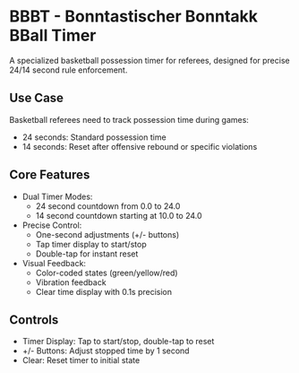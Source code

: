 # BBBT - Bonntastischer Bonntakk BBall Timer

A specialized basketball possession timer for referees, designed for precise 24/14 second rule enforcement.

## Use Case
Basketball referees need to track possession time during games:
- 24 seconds: Standard possession time
- 14 seconds: Reset after offensive rebound or specific violations

## Core Features
- Dual Timer Modes:
  - 24 second countdown from 0.0 to 24.0
  - 14 second countdown starting at 10.0 to 24.0
- Precise Control:
  - One-second adjustments (+/- buttons)
  - Tap timer display to start/stop
  - Double-tap for instant reset
- Visual Feedback:
  - Color-coded states (green/yellow/red)
  - Vibration feedback
  - Clear time display with 0.1s precision

## Controls
- Timer Display: Tap to start/stop, double-tap to reset
- +/- Buttons: Adjust stopped time by 1 second
- Clear: Reset timer to initial state
